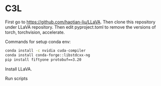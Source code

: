 # C3L

First go to https://github.com/haotian-liu/LLaVA.
Then clone this repository under LLaVA repository.
Then edit pyproject.toml to remove the versions of torch, torchvision, accelerate.

Commands for setup conda env:

```bash
conda install -c nvidia cuda-compiler
conda install conda-forge::libstdcxx-ng
pip install fiftyone protobuf==3.20
```

Install LLaVA.

Run scripts
